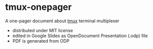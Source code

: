 # tmux-onepager

A one-pager document about [tmux](https://github.com/tmux/tmux) terminal multiplexer

- distributed under MIT license
- edited in Google Slides as OpenDocument Presentation (.odp) file
- PDF is generated from ODP
